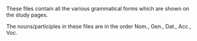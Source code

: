 These files contain all the various grammatical forms which are shown on the study pages.

The nouns/participles in these files are in the order Nom., Gen., Dat., Acc., Voc.
